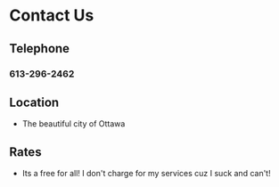 <h1 class="display-3 mb-4">Contact Us</h1>

## Telephone
<h3 class="red--text">
  613-296-2462
</h3>

## Location
- The beautiful city of Ottawa

## Rates
- Its a free for all! I don't charge for my services cuz I suck and can't!
